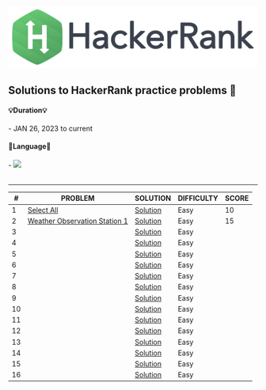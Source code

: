 
<img src = "HackerRank.png">


## Solutions to HackerRank practice problems 📝


<h4> 💡Duration💡 </h4>
- JAN 26, 2023 to current 

<br>

<h4> 🎯Language🎯 </h4>
-<i> <img src="https://img.shields.io/badge/mysql-4479A1?style=for-the-badge&logo=mysql&logoColor=white"> </i>

<br>
<br>

***

| # | PROBLEM | SOLUTION | DIFFICULTY | SCORE |
| --- | --- | --- | --- | --- |
| 1 | [Select All](https://www.hackerrank.com/challenges/select-all-sql/problem) | [Solution](https://github.com/suinkangme/HackerRank_Practice/blob/main/SQL/1_Select%20All) | Easy | 10 |
| 2 | [Weather Observation Station 1](https://www.hackerrank.com/challenges/weather-observation-station-1/problem?isFullScreen=true) | [Solution](https://github.com/suinkangme/HackerRank_Practice/blob/main/SQL/2_Weather%20Observation%20Station%201) | Easy | 15 |
| 3 | []() | [Solution]() | Easy | |
| 4 | []() | [Solution]() | Easy | |
| 5 | []() | [Solution]() | Easy | |
| 6 | []() | [Solution]() | Easy | |
| 7 | []() | [Solution]() | Easy | |
| 8 | []() | [Solution]() | Easy | |
| 9 | []() | [Solution]() | Easy | |
| 10 | []() | [Solution]() | Easy | |
| 11 | []() | [Solution]() | Easy | |
| 12 | []() | [Solution]() | Easy | |
| 13 | []() | [Solution]() | Easy | |
| 14 | []() | [Solution]() | Easy | |
| 15 | []() | [Solution]() | Easy | |
| 16 | []() | [Solution]() | Easy | |

